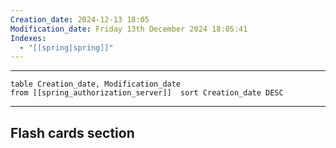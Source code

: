 ```yaml
---
Creation_date: 2024-12-13 18:05
Modification_date: Friday 13th December 2024 18:05:41
Indexes:
  - "[[spring|spring]]"
---
```


----



```dataview
table Creation_date, Modification_date
from [[spring_authorization_server]]  sort Creation_date DESC
```























---
## Flash cards section
